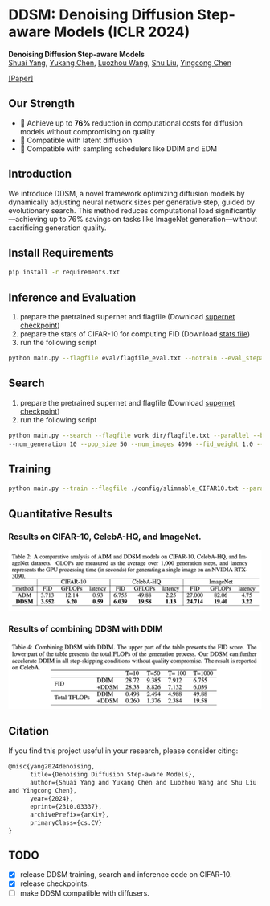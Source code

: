 # DDSM: Denoising Diffusion Step-aware Models (ICLR 2024)

**Denoising Diffusion Step-aware Models**   
[Shuai Yang](https://scholar.google.com/citations?hl=zh-CN&user=zBHAeuUAAAAJ), [Yukang Chen](https://yukangchen.com), [Luozhou Wang](https://scholar.google.com/citations?user=FMoFIBUAAAAJ&hl=zh-CN), [Shu Liu](http://shuliu.me/), [Yingcong Chen](https://www.yingcong.me)

[[Paper]](https://arxiv.org/abs/2310.03337)

## Our Strength
* 🚀 Achieve up to **76%** reduction in computational costs for diffusion models without compromising on quality
* 🚀 Compatible with latent diffusion
* 🚀 Compatible with sampling schedulers like DDIM and EDM

## Introduction
We introduce DDSM, a novel framework optimizing diffusion models by dynamically adjusting neural network sizes per generative step, guided by evolutionary search. This method reduces computational load significantly—achieving up to 76% savings on tasks like ImageNet generation—without sacrificing generation quality.

## Install Requirements
```bash
pip install -r requirements.txt
```

## Inference and Evaluation
1. prepare the pretrained supernet and flagfile (Download [supernet checkpoint](https://drive.google.com/file/d/1yGE2jfD9ou3BtjQ6KLjDrdEFDWlVbIkR/view?usp=sharing))
2. prepare the stats of CIFAR-10 for computing FID (Download [stats file](https://drive.google.com/file/d/1uSYw17-vwGx0ewhUTnG7aUdmyPNP9ahG/view?usp=sharing))
3. run the following script
```bash
python main.py --flagfile eval/flagfile_eval.txt --notrain --eval_stepaware -parallel --batch_size 1024 --ckpt_name ckpt_450000
```

## Search
1. prepare the pretrained supernet and flagfile (Download [supernet checkpoint](https://drive.google.com/file/d/1yGE2jfD9ou3BtjQ6KLjDrdEFDWlVbIkR/view?usp=sharing))
2. run the following script
```bash
python main.py --search --flagfile work_dir/flagfile.txt --parallel --batch_size 2048 --ckpt_name ckpt_450000 \
--num_generation 10 --pop_size 50 --num_images 4096 --fid_weight 1.0 --mutation_prob 0.001
```

## Training
```bash
python main.py --train --flagfile ./config/slimmable_CIFAR10.txt --parallel --logdir=./work_dir
```

## Quantitative Results

### Results on CIFAR-10, CelebA-HQ, and ImageNet.
![Image](asset/q1.png)

### Results of combining DDSM with DDIM
![Image](asset/combine.png)

## Citation
If you find this project useful in your research, please consider citing:

```
@misc{yang2024denoising,
      title={Denoising Diffusion Step-aware Models}, 
      author={Shuai Yang and Yukang Chen and Luozhou Wang and Shu Liu and Yingcong Chen},
      year={2024},
      eprint={2310.03337},
      archivePrefix={arXiv},
      primaryClass={cs.CV}
}
```

## TODO

- [x] release DDSM training, search and inference code on CIFAR-10.
- [x] release checkpoints.
- [ ] make DDSM compatible with diffusers.
